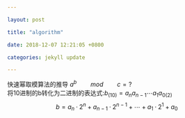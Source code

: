 ```yaml
---

layout: post

title: "algorithm"

date: 2018-12-07 12:21:05 +0800

categories: jekyll update

---
```


<script type="text/x-mathjax-config">
MathJax.Hub.Config({
tex2jax: {
skipTags: ['script', 'noscript', 'style', 'textarea', 'pre'],
inlineMath: [['$','$']]
}
});
</script>
<script src='https://cdnjs.cloudflare.com/ajax/libs/mathjax/2.7.5/latest.js?config=TeX-MML-AM_CHTML' async></script>

快速幂取模算法的推导 $a^b\qquad mod\qquad c=?$  
将10进制的b转化为二进制的表达式:$b_{(10)}=a_n a_{n-1} \cdots a_1 a_{0(2)}$
$$b=a_n·2^n+a_{n-1}·2^{n-1}+\cdots+a_1·2^1+a_0$$

[jekyll-docs]: https://jekyllrb.com/docs/home

[jekyll-gh]: https://github.com/jekyll/jekyll

[jekyll-talk]: https://talk.jekyllrb.com/
